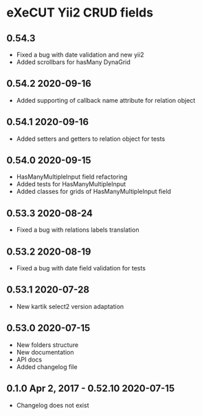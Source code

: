eXeCUT Yii2 CRUD fields
==============================================

0.54.3
---
- Fixed a bug with date validation and new yii2
- Added scrollbars for hasMany DynaGrid

0.54.2 2020-09-16
---
- Added supporting of callback name attribute for relation object

0.54.1 2020-09-16
---
- Added setters and getters to relation object for tests

0.54.0 2020-09-15
---
- HasManyMultipleInput field refactoring
- Added tests for HasManyMultipleInput
- Added classes for grids of HasManyMultipleInput field

0.53.3 2020-08-24
---
- Fixed a bug with relations labels translation

0.53.2 2020-08-19
---
- Fixed a bug with date field validation for tests

0.53.1 2020-07-28
---
- New kartik select2 version adaptation

0.53.0 2020-07-15
---------------------
- New folders structure
- New documentation
- API docs
- Added changelog file

0.1.0 Apr 2, 2017 - 0.52.10 2020-07-15
----
- Changelog does not exist